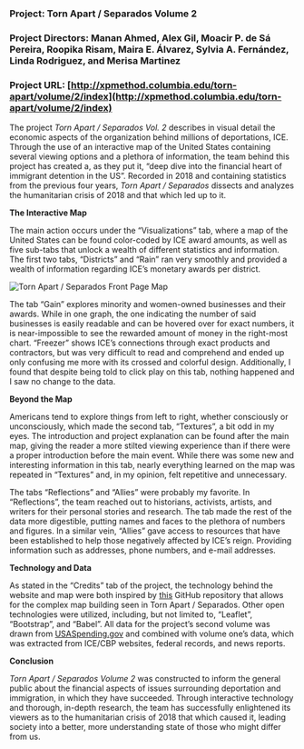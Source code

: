 ### Project: Torn Apart / Separados Volume 2

### Project Directors: Manan Ahmed, Alex Gil, Moacir P. de Sá Pereira, Roopika Risam, Maira E. Álvarez, Sylvia A. Fernández, Linda Rodriguez, and Merisa Martinez

### Project URL: [http://xpmethod.columbia.edu/torn-apart/volume/2/index](http://xpmethod.columbia.edu/torn-apart/volume/2/index)

The project _Torn Apart / Separados Vol. 2_ describes in visual detail the economic aspects of the organization behind millions of deportations, ICE. Through the use of an interactive map of the United States containing several viewing options and a plethora of information, the team behind this project has created a, as they put it, “deep dive into the financial heart of immigrant detention in the US”. Recorded in 2018 and containing statistics from the previous four years, _Torn Apart / Separados_ dissects and analyzes the humanitarian crisis of 2018 and that which led up to it. 

**The Interactive Map**

The main action occurs under the “Visualizations” tab, where a map of the United States can be found color-coded by ICE award amounts, as well as five sub-tabs that unlock a wealth of different statistics and information. The first two tabs, “Districts” and “Rain” ran very smoothly and provided a wealth of information regarding ICE’s monetary awards per district. 

![Torn Apart / Separados Front Page Map](taylornordike.github.io/taylornordike/images/TornApartMainPage.png)

The tab “Gain” explores minority and women-owned businesses and their awards. While in one graph, the one indicating the number of said businesses is easily readable and can be hovered over for exact numbers, it is near-impossible to see the rewarded amount of money in the right-most chart. “Freezer” shows ICE’s connections through exact products and contractors, but was very difficult to read and comprehend and ended up only confusing me more with its crossed and colorful design. Additionally, I found that despite being told to click play on this tab, nothing happened and I saw no change to the data. 

**Beyond the Map**

Americans tend to explore things from left to right, whether consciously or unconsciously, which made the second tab, “Textures”, a bit odd in my eyes. The introduction and project explanation can be found after the main map, giving the reader a more stilted viewing experience than if there were a proper introduction before the main event. While there was some new and interesting information in this tab, nearly everything learned on the map was repeated in “Textures” and, in my opinion, felt repetitive and unnecessary. 

The tabs “Reflections” and “Allies” were probably my favorite. In “Reflections”, the team reached out to historians, activists, artists, and writers for their personal stories and research. The tab made the rest of the data more digestible, putting names and faces to the plethora of numbers and figures. In a similar vein, “Allies” gave access to resources that have been established to help those negatively affected by ICE’s reign. Providing information such as addresses, phone numbers, and e-mail addresses. 

**Technology and Data**

As stated in the “Credits” tab of the project, the technology behind the website and map were both inspired by [this](http://github.com/muziejus/leaflet-quickstart) GitHub repository that allows for the complex map building seen in Torn Apart / Separados. Other open technologies were utilized, including, but not limited to, “Leaflet”, “Bootstrap”, and “Babel”. All data for the project’s second volume was drawn from [USASpending.gov](USASpending.gov) and combined with volume one’s data, which was extracted from ICE/CBP websites, federal records, and news reports. 

**Conclusion**

_Torn Apart / Separados Volume 2_ was constructed to inform the general public about the financial aspects of issues surrounding deportation and immigration, in which they have succeeded. Through interactive technology and thorough, in-depth research, the team has successfully enlightened its viewers as to the humanitarian crisis of 2018 that which caused it, leading society into a better, more understanding state of those who might differ from us. 
